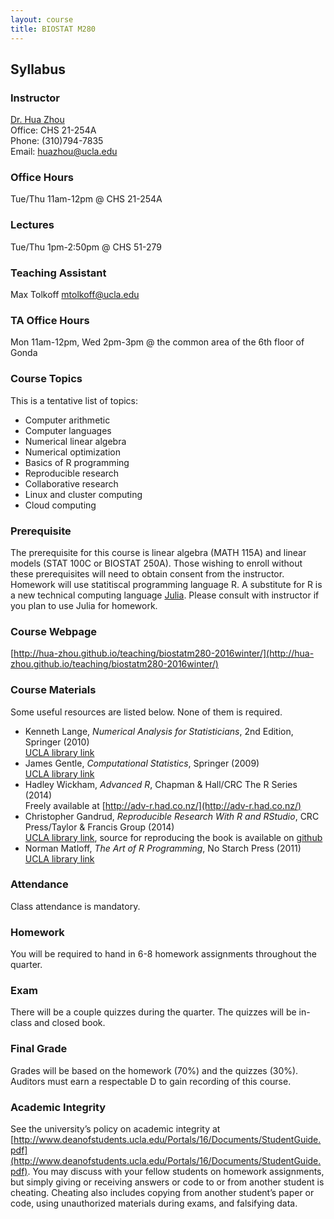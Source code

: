 ```yaml
---
layout: course
title: BIOSTAT M280
---
```


## Syllabus

### Instructor

[Dr. Hua Zhou](http://hua-zhou.github.io/)  
Office: CHS 21-254A  
Phone: (310)794-7835  
Email: <huazhou@ucla.edu>  

### Office Hours

Tue/Thu 11am-12pm @ CHS 21-254A

### Lectures  

Tue/Thu 1pm-2:50pm @ CHS 51-279    

### Teaching Assistant

Max Tolkoff <mtolkoff@ucla.edu>

### TA Office Hours

Mon 11am-12pm, Wed 2pm-3pm @ the common area of the 6th floor of Gonda  

### Course Topics

This is a tentative list of topics:  

* Computer arithmetic  
* Computer languages  
* Numerical linear algebra  
* Numerical optimization  
* Basics of R programming  
* Reproducible research  
* Collaborative research  
* Linux and cluster computing  
* Cloud computing  

### Prerequisite

The prerequisite for this course is linear algebra (MATH 115A) and linear models (STAT 100C or BIOSTAT 250A). Those wishing to enroll without these prerequisites will need to obtain consent from the instructor.  Homework will use statitiscal programming language R. A substitute for R is a new technical computing language [Julia](http://julialang.org). Please consult with instructor if you plan to use Julia for homework.   

### Course Webpage

[http://hua-zhou.github.io/teaching/biostatm280-2016winter/](http://hua-zhou.github.io/teaching/biostatm280-2016winter/)

### Course Materials

Some useful resources are listed below. None of them is required.  

* Kenneth Lange, _Numerical Analysis for Statisticians_, 2nd Edition, Springer (2010)  
[UCLA library link](http://ucla.worldcat.org/title/numerical-analysis-for-statisticians/oclc/793808354&referer=brief_results)  
* James Gentle, _Computational Statistics_, Springer (2009)   
[UCLA library link](http://ucla.worldcat.org/title/computational-statistics/oclc/437345409&referer=brief_results)  
* Hadley Wickham, _Advanced R_, Chapman & Hall/CRC The R Series (2014)  
Freely available at [http://adv-r.had.co.nz/](http://adv-r.had.co.nz/)  
* Christopher Gandrud, _Reproducible Research With R and RStudio_, CRC Press/Taylor & Francis Group (2014)  
[UCLA library link](http://ucla.worldcat.org/title/reproducible-research-with-r-and-r-studio/oclc/800035632&referer=brief_results), source for reproducing the book is available on [github](https://github.com/christophergandrud/Rep-Res-Book)  
* Norman Matloff, _The Art of R Programming_, No Starch Press (2011)  
[UCLA library link](http://ucla.worldcat.org/title/art-of-r-programming-tour-of-statistical-software-design)   

### Attendance

Class attendance is mandatory.

### Homework

You will be required to hand in 6-8 homework assignments throughout the quarter.  

### Exam

There will be a couple quizzes during the quarter. The quizzes will be in-class and closed book.

### Final Grade

Grades will be based on the homework (70%) and the quizzes (30%). Auditors must earn a respectable D to gain recording of this course.

### Academic Integrity

See the university’s policy on academic integrity at [http://www.deanofstudents.ucla.edu/Portals/16/Documents/StudentGuide.pdf](http://www.deanofstudents.ucla.edu/Portals/16/Documents/StudentGuide.pdf). You may discuss with your fellow students on homework assignments, but simply giving or receiving answers or code to or from another student is cheating. Cheating also includes copying from another student’s paper or code, using unauthorized materials during exams, and falsifying data.
